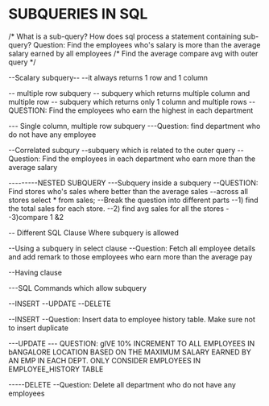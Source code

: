 # SUBQUERIES IN SQL
/*
What is a sub-query? How does sql process a statement containing sub-query?
Question: Find the employees who's salary is more than the average salary earned by all employees
/*
  Find the average
  compare avg with outer query
*/

--Scalary subquery--
--it always returns 1 row and 1 column

-- multiple row subquery
-- subquery which returns multiple column and multiple row
-- subquery which returns only 1 column and multiple rows
--QUESTION: Find the employees who earn the highest in each department


--- Single column, multiple row subquery
---Question: find department who do not have any employee

--Correlated subqury
--subquery which is related to the outer query
-- Question: Find the employees in each department who earn more than the average salary

---------NESTED SUBQUERY
---Subquery inside a subquery
--QUESTION: Find stores who's sales where better than the average sales
--across all stores
select * from sales;
--Break the question into different parts
--1) find the total sales for each store.
--2) find avg sales for all the stores
--3)compare 1 &2

-- Different SQL Clause Where subquery is allowed

--Using a subquery in select clause
--Question: Fetch all employee details and add remark to those employees who earn more than the average pay

--Having clause

---SQL Commands which allow subquery

--INSERT
--UPDATE
--DELETE

--INSERT
--Question: Insert data to employee history table. Make sure not to insert duplicate 

---UPDATE
--- QUESTION: gIVE 10% INCREMENT TO ALL EMPLOYEES IN bANGALORE LOCATION BASED ON THE MAXIMUM SALARY EARNED BY AN EMP IN EACH DEPT. ONLY CONSIDER EMPLOYEES IN EMPLOYEE_HISTORY TABLE

-----DELETE
--Question: Delete all department who do not have any employees







